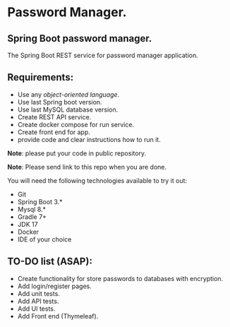 # Password Manager.

## Spring Boot password manager.

The Spring Boot REST service for password manager application.

## Requirements:

- Use any *object-oriented language*.
- Use last Spring boot version.
- Use last MySQL database version.
- Create REST API service.
- Create docker compose for run service.
- Create front end for app.
- provide code and clear instructions how to run it.

**Note**: please put your code in public repository.

**Note**: Please send link to this repo when you are done.

You will need the following technologies available to try it out:

* Git
* Spring Boot 3.*
* Mysql 8.*
* Gradle 7+
* JDK 17
* Docker
* IDE of your choice

## TO-DO list (ASAP):

- Create functionality for store passwords to databases with encryption.
- Add login/register pages.
- Add unit tests. 
- Add API tests. 
- Add UI tests. 
- Add Front end (Thymeleaf).